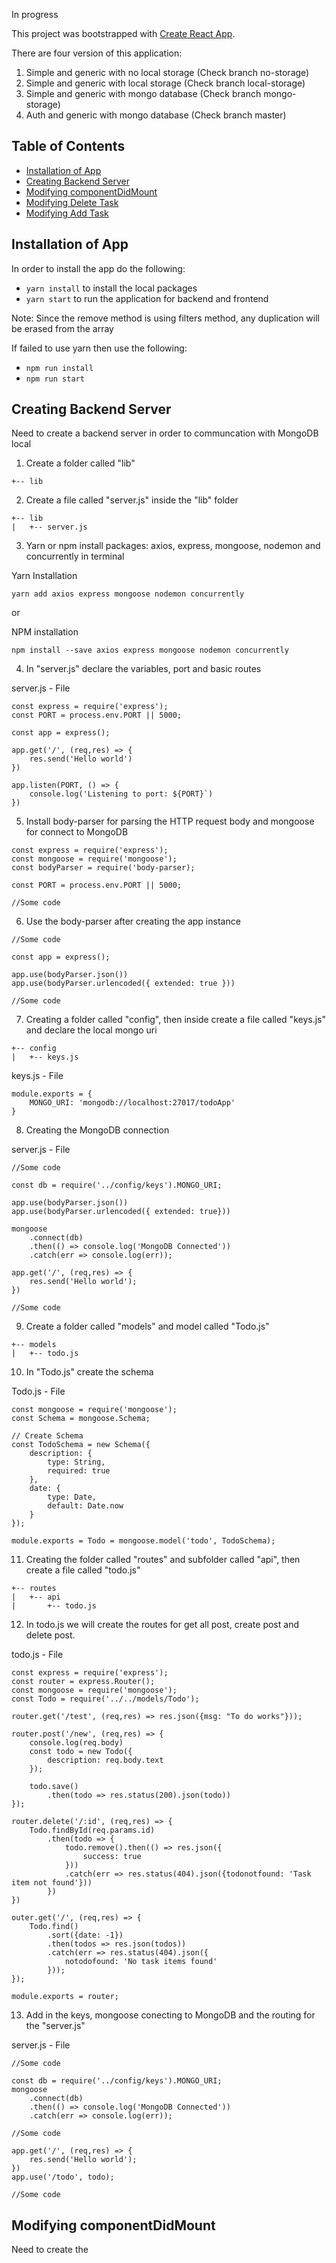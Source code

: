 In progress

This project was bootstrapped with [Create React App](https://github.com/facebookincubator/create-react-app).

There are four version of this application:
1. Simple and generic with no local storage (Check branch no-storage)
2. Simple and generic with local storage (Check branch local-storage)
3. Simple and generic with mongo database (Check branch mongo-storage)
4. Auth and generic with mongo database (Check branch master)

## Table of Contents
- [Installation of App](#installation-of-app)
- [Creating Backend Server](#creating-backend-server)
- [Modifying componentDidMount](#adding-componentdidmount)
- [Modifying Delete Task](#modifying-delete-task)
- [Modifying Add Task](#modifiying-add-task)

## Installation of App

In order to install the app do the following:

* `yarn install` to install the local packages
* `yarn start` to run the application for backend and frontend

Note: Since the remove method is using filters method, any duplication will be erased from the array

If failed to use yarn then use the following:

* `npm run install`
* `npm run start`

## Creating Backend Server

Need to create a backend server in order to communcation with MongoDB local

1. Create a folder called "lib"

~~~~~
+-- lib
~~~~~

2. Create a file called "server.js" inside the "lib" folder

~~~~~
+-- lib
|   +-- server.js
~~~~~

3. Yarn or npm install packages: axios, express, mongoose, nodemon and concurrently in terminal

Yarn Installation
~~~~~
yarn add axios express mongoose nodemon concurrently
~~~~~

or 

NPM installation
~~~~~
npm install --save axios express mongoose nodemon concurrently
~~~~~

4. In "server.js" declare the variables, port and basic routes

server.js - File
~~~~~
const express = require('express');
const PORT = process.env.PORT || 5000;

const app = express();

app.get('/', (req,res) => {
    res.send('Hello world')
})

app.listen(PORT, () => {
    console.log('Listening to port: ${PORT}`)
})
~~~~~

5. Install body-parser for parsing the HTTP request body and mongoose for connect to MongoDB

~~~~~
const express = require('express');
const mongoose = require('mongoose');
const bodyParser = require('body-parser);

const PORT = process.env.PORT || 5000;

//Some code
~~~~~

6. Use the body-parser after creating the app instance

~~~~~
//Some code

const app = express();

app.use(bodyParser.json())
app.use(bodyParser.urlencoded({ extended: true }))

//Some code
~~~~~

7. Creating a folder called "config", then inside create a file called "keys.js" and declare the local mongo uri

~~~~~
+-- config
|   +-- keys.js
~~~~~

keys.js - File
~~~~~
module.exports = {
    MONGO_URI: 'mongodb://localhost:27017/todoApp'
}
~~~~~

8. Creating the MongoDB connection 

server.js - File
~~~~~
//Some code

const db = require('../config/keys').MONGO_URI;

app.use(bodyParser.json())
app.use(bodyParser.urlencoded({ extended: true}))

mongoose
    .connect(db)
    .then(() => console.log('MongoDB Connected'))
    .catch(err => console.log(err));

app.get('/', (req,res) => {
    res.send('Hello world');
})

//Some code 
~~~~~

9. Create a folder called "models" and model called "Todo.js"

~~~~~
+-- models
|   +-- todo.js
~~~~~

10. In "Todo.js" create the schema

Todo.js - File
~~~~~
const mongoose = require('mongoose');
const Schema = mongoose.Schema;

// Create Schema
const TodoSchema = new Schema({
    description: {
        type: String,
        required: true
    },
    date: {
        type: Date,
        default: Date.now
    }
});

module.exports = Todo = mongoose.model('todo', TodoSchema);
~~~~~

11. Creating the folder called "routes" and subfolder called "api", then create a file called "todo.js" 

~~~~~
+-- routes
|   +-- api
|       +-- todo.js
~~~~~

12. In todo.js we will create the routes for get all post, create post and delete post.

todo.js - File

~~~~
const express = require('express');
const router = express.Router();
const mongoose = require('mongoose');
const Todo = require('../../models/Todo');

router.get('/test', (req,res) => res.json({msg: "To do works"}));

router.post('/new', (req,res) => {
    console.log(req.body)
    const todo = new Todo({
        description: req.body.text
    });

    todo.save()
        .then(todo => res.status(200).json(todo))
});

router.delete('/:id', (req,res) => {
    Todo.findById(req.params.id)
        .then(todo => {
            todo.remove().then(() => res.json({
                success: true
            }))
            .catch(err => res.status(404).json({todonotfound: 'Task item not found'}))
        })
})

outer.get('/', (req,res) => {
    Todo.find()
        .sort({date: -1})
        .then(todos => res.json(todos))
        .catch(err => res.status(404).json({
            notodofound: 'No task items found'
        }));
});

module.exports = router;
~~~~

13. Add in the keys, mongoose conecting to MongoDB and the routing for the "server.js"

server.js - File
~~~~
//Some code

const db = require('../config/keys').MONGO_URI;
mongoose
    .connect(db)
    .then(() => console.log('MongoDB Connected'))
    .catch(err => console.log(err));

//Some code

app.get('/', (req,res) => {
    res.send('Hello world');
})
app.use('/todo', todo);

//Some code
~~~~

## Modifying componentDidMount

Need to create the 